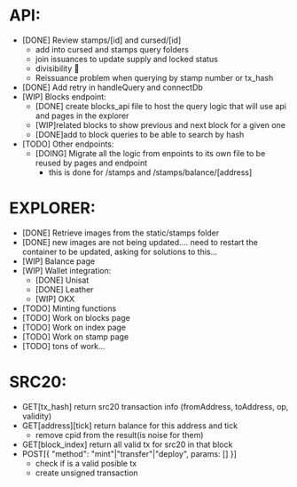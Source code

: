 # API:

- [DONE] Review stamps/[id] and cursed/[id]
  - add into cursed and stamps query folders
  - join issuances to update supply and locked status
  - divisibility 🤯
  - Reissuance problem when querying by stamp number or tx_hash
- [DONE] Add retry in handleQuery and connectDb
- [WIP] Blocks endpoint:
  - [DONE] create blocks_api file to host the query logic that will use api and
    pages in the explorer
  - [WIP]related blocks to show previous and next block for a given one
  - [DONE]add to block queries to be able to search by hash
- [TODO] Other endpoints:
  - [DOING] Migrate all the logic from enpoints to its own file to be reused by
    pages and endpoint
    - this is done for /stamps and /stamps/balance/[address]

# EXPLORER:

- [DONE] Retrieve images from the static/stamps folder
- [DONE] new images are not being updated.... need to restart the container to
  be updated, asking for solutions to this...
- [WIP] Balance page
- [WIP] Wallet integration:
  - [DONE] Unisat
  - [DONE] Leather
  - [WIP] OKX
- [TODO] Minting functions
- [TODO] Work on blocks page
- [TODO] Work on index page
- [TODO] Work on stamp page
- [TODO] tons of work...

# SRC20:

- GET[tx_hash] return src20 transaction info (fromAddress, toAddress, op,
  validity)
- GET[address][tick] return balance for this address and tick
  - remove cpid from the result(is noise for them)
- GET[block_index] return all valid tx for src20 in that block
- POST[{ "method": "mint"|"transfer"|"deploy", params: [] }]
  - check if is a valid posible tx
  - create unsigned transaction
